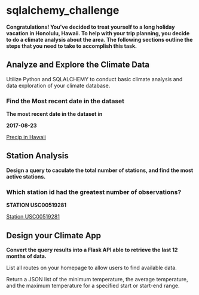 # sqlalchemy_challenge

__Congratulations!  You've decided to treat yourself to a long holiday vacation in Honolulu, Hawaii. To help with your trip planning, you decide to do a climate analysis about the area. The following sections outline the steps that you need to take to accomplish this task.__

## Analyze and Explore the Climate Data
Utilize Python and SQLALCHEMY to conduct basic climate analysis and data exploration of your climate database.  
### Find the Most recent date in the dataset

__The most recent date in the dataset in__

**2017-08-23**

[Precip in Hawaii](https://static.bc-edx.com/data/dl-1-2/m10/lms/img/precipitation.jpg) 

## Station Analysis

__Design a query to caculate the total number of stations, and find the most active stations.__
### Which station id had the greatest number of observations?

**STATION USC00519281**

[Station USC00519281](https://static.bc-edx.com/data/dl-1-2/m10/lms/img/station-histogram.jpg)

## Design your Climate App

__Convert the query results into a Flask API able to retrieve the last 12 months of data.__

List all routes on your homepage to allow users to find available data.

Return a JSON list of the minimum temperature, the average temperature, and the maximum temperature for a specified start or start-end range.
